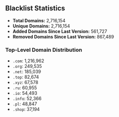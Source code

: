 ## Blacklist Statistics

- **Total Domains:** 2,716,154
- **Unique Domains:** 2,716,154
- **Added Domains Since Last Version:** 561,727
- **Removed Domains Since Last Version:** 867,489

### Top-Level Domain Distribution

-  `.com`: 1,216,962
-  `.org`: 249,535
-  `.net`: 185,039
-  `.top`: 82,674
-  `.xyz`: 67,578
-  `.ru`: 60,955
-  `.io`: 54,493
-  `.info`: 52,366
-  `.pl`: 48,847
-  `.shop`: 37,194
